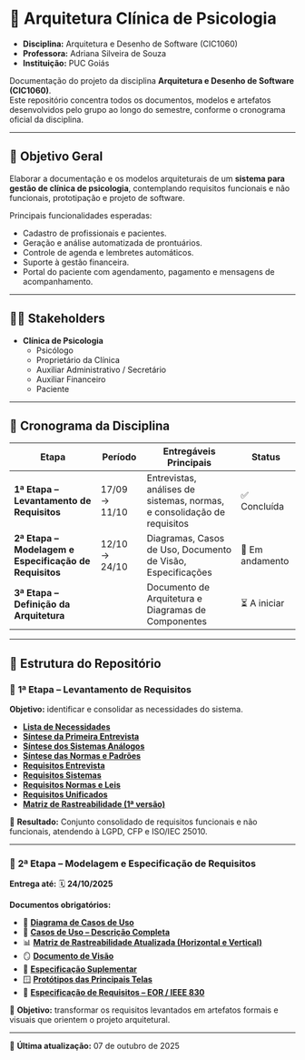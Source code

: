 # 🧩 Arquitetura Clínica de Psicologia
- **Disciplina:** Arquitetura e Desenho de Software (CIC1060)  
- **Professora:** Adriana Silveira de Souza  
- **Instituição:** PUC Goiás  

Documentação do projeto da disciplina **Arquitetura e Desenho de Software (CIC1060)**.  
Este repositório concentra todos os documentos, modelos e artefatos desenvolvidos pelo grupo ao longo do semestre, conforme o cronograma oficial da disciplina.

---

## 🎯 Objetivo Geral
Elaborar a documentação e os modelos arquiteturais de um **sistema para gestão de clínica de psicologia**, contemplando requisitos funcionais e não funcionais, prototipação e projeto de software.

Principais funcionalidades esperadas:
- Cadastro de profissionais e pacientes.  
- Geração e análise automatizada de prontuários.  
- Controle de agenda e lembretes automáticos.  
- Suporte à gestão financeira.  
- Portal do paciente com agendamento, pagamento e mensagens de acompanhamento.  

---

## 👩‍💻 Stakeholders
- **Clínica de Psicologia**
  - Psicólogo  
  - Proprietário da Clínica  
  - Auxiliar Administrativo / Secretário  
  - Auxiliar Financeiro  
  - Paciente  

---

## 📆 Cronograma da Disciplina

| Etapa | Período | Entregáveis Principais | Status |
|-------|----------|------------------------|--------|
| **1ª Etapa – Levantamento de Requisitos** | 17/09 → 11/10 | Entrevistas, análises de sistemas, normas, e consolidação de requisitos | ✅ Concluída |
| **2ª Etapa – Modelagem e Especificação de Requisitos** | 12/10 → 24/10 | Diagramas, Casos de Uso, Documento de Visão, Especificações | 🔄 Em andamento |
| **3ª Etapa – Definição da Arquitetura** |  | Documento de Arquitetura e Diagramas de Componentes | ⏳ A iniciar |

---

## 📂 Estrutura do Repositório

### 🧩 **1ª Etapa – Levantamento de Requisitos**
**Objetivo:** identificar e consolidar as necessidades do sistema.

- [**Lista de Necessidades**](./Lista_Necessidades.md)  
- [**Síntese da Primeira Entrevista**](./Sintese_Entrevista_1.md)  
- [**Síntese dos Sistemas Análogos**](./Sintese_Sistemas_Analogos.md)  
- [**Síntese das Normas e Padrões**](./Sintese_Normas_e_Padroes.md)  
- [**Requisitos Entrevista**](./Requisitos_Entrevista.md)  
- [**Requisitos Sistemas**](./Requisitos_Sistemas.md)  
- [**Requisitos Normas e Leis**](./Requisitos_Normas_Leis.md)  
- [**Requisitos Unificados**](./Requisitos_Gerais.md)  
- [**Matriz de Rastreabilidade (1ª versão)**](./Matriz_de_Rastreabilidade.md)  

📌 **Resultado:** Conjunto consolidado de requisitos funcionais e não funcionais, atendendo à LGPD, CFP e ISO/IEC 25010.

---

### 🧱 **2ª Etapa – Modelagem e Especificação de Requisitos**
**Entrega até:** 🗓️ **24/10/2025**

**Documentos obrigatórios:**
- 🧾 [**Diagrama de Casos de Uso**](./docs/Diagrama_Casos_de_Uso.png)  
- 📘 [**Casos de Uso – Descrição Completa**](./docs/Casos_de_Uso_Completo.md)  
- 📊 [**Matriz de Rastreabilidade Atualizada (Horizontal e Vertical)**](./docs/Matriz_Rastreabilidade_Atualizada.md)  
- 🪞 [**Documento de Visão**](./docs/Documento_Visao.md)  
- 🧩 [**Especificação Suplementar**](./docs/Especificacao_Suplementar.md)  
- 🪟 [**Protótipos das Principais Telas**](./docs/Prototipos_Telas/)  
- 🧭 [**Especificação de Requisitos – EOR / IEEE 830**](./docs/EOR_Especificacao_de_Requisitos.md)  

📌 **Objetivo:** transformar os requisitos levantados em artefatos formais e visuais que orientem o projeto arquitetural.

---

📅 **Última atualização:** 07 de outubro de 2025
